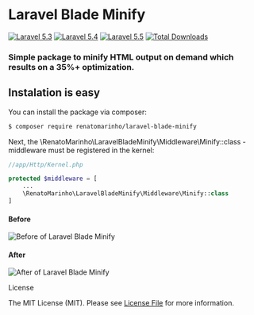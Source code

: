 # Laravel Blade Minify

[![Laravel 5.3](https://img.shields.io/badge/Laravel-5.3-brightgreen.svg?style=flat-square)](http://laravel.com)
[![Laravel 5.4](https://img.shields.io/badge/Laravel-5.4-brightgreen.svg?style=flat-square)](http://laravel.com)
[![Laravel 5.5](https://img.shields.io/badge/Laravel-5.5-brightgreen.svg?style=flat-square)](http://laravel.com)
[![Total Downloads](https://poser.pugx.org/renatomarinho/laravel-blade-minify/downloads)](https://packagist.org/packages/renatomarinho/laravel-blade-minify)

### Simple package to minify HTML output on demand which results on a 35%+ optimization.

## Instalation is easy

You can install the package via composer:

```bash
$ composer require renatomarinho/laravel-blade-minify
```

Next, the \RenatoMarinho\LaravelBladeMinify\Middleware\Minify::class - middleware must be registered in the kernel:

```php
//app/Http/Kernel.php

protected $middleware = [
    ...
    \RenatoMarinho\LaravelBladeMinify\Middleware\Minify::class
]
```


#### Before

![Before of Laravel Blade Minify](https://i.imgur.com/cN3MWYh.png)

#### After

![After of Laravel Blade Minify](https://i.imgur.com/IKWKLkL.png)


License

The MIT License (MIT). Please see [License File](LICENSE.md) for more information.
